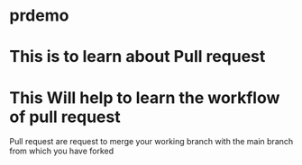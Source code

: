 # prdemo
# This is to learn about Pull request 
# This Will help to learn the workflow of pull request
Pull request are request to merge your working branch with the main branch from which you have forked
